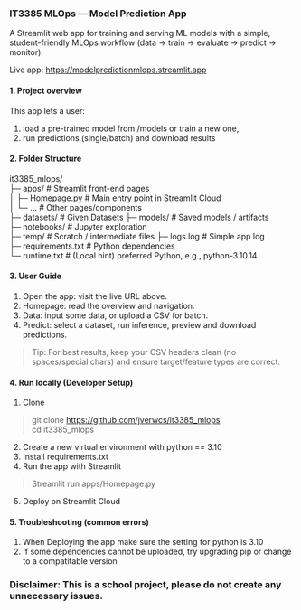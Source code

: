### IT3385 MLOps — Model Prediction App

A Streamlit web app for training and serving ML models with a simple, student-friendly MLOps workflow (data → train → evaluate → predict → monitor).

Live app: https://modelpredictionmlops.streamlit.app

#### 1. Project overview

This app lets a user:
1. load a pre-trained model from /models or train a new one,
2. run predictions (single/batch) and download results

#### 2. Folder Structure
it3385_mlops/  
├─ apps/                      # Streamlit front-end pages  
│  ├─ Homepage.py             # Main entry point in Streamlit Cloud  
│  └─ ...                     # Other pages/components  
├─ datasets/                  # Given Datasets
├─ models/                    # Saved models / artifacts  
├─ notebooks/                 # Jupyter exploration  
├─ temp/                      # Scratch / intermediate files 
├─ logs.log                   # Simple app log  
├─ requirements.txt           # Python dependencies  
└─ runtime.txt                # (Local hint) preferred Python, e.g., python-3.10.14  

#### 3. User Guide
1. Open the app: visit the live URL above.
2. Homepage: read the overview and navigation.
3. Data: input some data, or upload a CSV for batch.
4. Predict: select a dataset, run inference, preview and download predictions.
> Tip: For best results, keep your CSV headers clean (no spaces/special chars) and ensure target/feature types are correct.

#### 4. Run locally (Developer Setup)
1) Clone  
> git clone https://github.com/jverwcs/it3385_mlops  
> cd it3385_mlops
2) Create a new virtual environment with python == 3.10
3) Install requirements.txt
4) Run the app with Streamlit
> Streamlit run apps/Homepage.py
5) Deploy on Streamlit Cloud

#### 5. Troubleshooting (common errors)
1) When Deploying the app make sure the setting for python is 3.10
2) If some dependencies cannot be uploaded, try upgrading pip or change to a compatitable version

### **Disclaimer: This is a school project, please do not create any unnecessary issues.**
